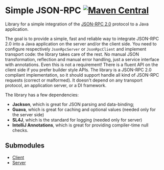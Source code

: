 Simple JSON-RPC
[![Maven Central](https://maven-badges.herokuapp.com/maven-central/io.github.arteam/simple-json-rpc-client/badge.svg)](https://maven-badges.herokuapp.com/maven-central/io.github.arteam/simple-json-rpc-client/)
===================

Library for a simple integration of the [JSON-RPC 2.0](http://www.jsonrpc.org/specification) protocol to a Java
application.

The goal is to provide a simple, fast and reliable way to integrate JSON-RPC 2.0 into a Java application on the server
and/or the client side. You need to configure respectively `JsonRpcServer` or `JsonRpcClient` and implement transport code:
the library takes care of the rest. No manual JSON transformation, reflection and manual error handling, just a service
interface with annotations. Even this is not a requirement! There is a fluent API on the client side if you prefer
builder style APIs. The library is a JSON-RPC 2.0 compliant implementation, so it should support handle all kind of
JSON-RPC requests (correct or malformed). It doesn't depend on any transport protocol, an application server, or a DI
framework.

The library has a few dependencies:

* **Jackson**, which is great for JSON parsing and data-binding;
* **Guava**, which is great for caching and optional values (needed only for the server side)
* **SL4J**, which is the standard for logging (needed only for server)
* **IntelliJ Annotations**, which is great for providing compiler-time null checks.

Submodules
-----------

* [Client](https://github.com/arteam/simple-json-rpc/tree/master/client)
* [Server](https://github.com/arteam/simple-json-rpc/tree/master/server)
